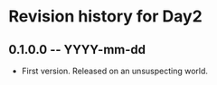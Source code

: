 # Revision history for Day2

## 0.1.0.0  -- YYYY-mm-dd

* First version. Released on an unsuspecting world.
